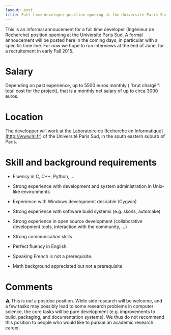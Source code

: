```yaml
---
layout: post
title: Full time developer position opening at the Université Paris Sud for Fall 2015
---
```


This is an informal annoucement for a full time developer (Ingénieur
de Recherche) position opening at the Université Paris Sud. A formal
annoucement will be posted here in the coming days, in particular with
a specific time line. For now we hope to run interviews at the end of
June, for a recruitement in early Fall 2015.

# Salary

Depending on past experience, up to 5500 euros monthly (``brut
chargé'': total cost for the project), that is a monthly net salary of
up to circa 3000 euros.

# Location

The developper will work at the Laboratoire de Recherche en
Informatique](http://www.lri.fr) of the Université Paris Sud, in the
south eastern suburb of Paris.

# Skill and background requirements

- Fluency in C, C++, Python, ...

- Strong experience with development and system administration in
  Unix-like environments

- Experience with Windows development desirable (Cygwin)

- Strong experience with software build systems (e.g. skons, automake)

- Strong experience in open source development (collaborative
  development tools, interaction with the community, ...)

- Strong communication skills

- Perfect fluency in English.

- Speaking French is not a prerequisite.

- Math background appreciated but not a prerequisite

# Comments

:warning: This is *not* a postdoc position. While side research will
be welcome, and a few tasks may possibly lead to some research
problems in computer science, the core tasks will be pure development
(e.g. improvements to build, packaging, and documentation systems). We
thus do not recommend this position to people who would like to pursue
an academic research career.
